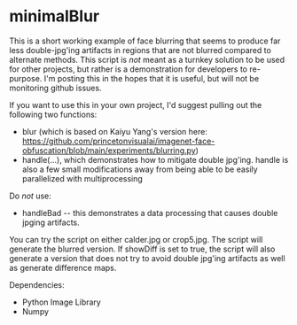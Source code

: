 # minimalBlur

This is a short working example of face blurring that seems to produce far less double-jpg'ing artifacts in regions that are not blurred compared to alternate methods. This script is *not* meant as a turnkey solution to be used for other projects, but rather is a demonstration for developers to re-purpose. I'm posting this in the hopes that it is useful, but will not be monitoring github issues.

If you want to use this in your own project, I'd suggest pulling out the following two functions:
- blur (which is based on Kaiyu Yang's version here: https://github.com/princetonvisualai/imagenet-face-obfuscation/blob/main/experiments/blurring.py)
- handle(...), which demonstrates how to mitigate double jpg'ing. handle is also a few small modifications away from being able to be easily parallelized with multiprocessing

Do *not* use:
- handleBad -- this demonstrates a data processing that causes double jpging artifacts.

You can try the script on either calder.jpg or crop5.jpg. The script will generate the blurred version. If showDiff is set to true, the script will also generate a version that does not try to avoid double jpg'ing artifacts as well as generate difference maps.

Dependencies:
- Python Image Library
- Numpy 
